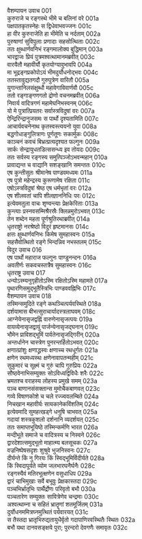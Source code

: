 वैशम्पायन उवाच	001  
कुरुराजे च रङ्गस्थे भीमे च बलिनां वरे	001a  
पक्षपातकृतस्नेहः स द्विधेवाभवज्जनः	001c  
हा वीर कुरुराजेति हा भीमेति च नर्दताम्	002a  
पुरुषाणां सुविपुलाः प्रणादाः सहसोत्थिताः	002c  
ततः क्षुब्धार्णवनिभं रङ्गमालोक्य बुद्धिमान्	003a  
भारद्वाजः प्रियं पुत्रमश्वत्थामानमब्रवीत्	003c  
वारयैतौ महावीर्यौ कृतयोग्यावुभावपि	004a  
मा भूद्रङ्गप्रकोपोऽयं भीमदुर्योधनोद्भवः	004c  
ततस्तावुद्यतगदौ गुरुपुत्रेण वारितौ	005a  
युगान्तानिलसंक्षुब्धौ महावेगाविवार्णवौ	005c  
ततो रङ्गाङ्गणगतो द्रोणो वचनमब्रवीत्	006a  
निवार्य वादित्रगणं महामेघनिभस्वनम्	006c  
यो मे पुत्रात्प्रियतरः सर्वास्त्रविदुषां वरः	007a  
ऐन्द्रिरिन्द्रानुजसमः स पार्थो दृश्यतामिति	007c  
आचार्यवचनेनाथ कृतस्वस्त्ययनो युवा	008a  
बद्धगोधाङ्गुलित्राणः पूर्णतूणः सकार्मुकः	008c  
काञ्चनं कवचं बिभ्रत्प्रत्यदृश्यत फल्गुनः	009a  
सार्कः सेन्द्रायुधतडित्ससन्ध्य इव तोयदः	009c  
ततः सर्वस्य रङ्गस्य समुत्पिञ्जोऽभवन्महान्	010a  
प्रावाद्यन्त च वाद्यानि सशङ्खानि समन्ततः	010c  
एष कुन्तीसुतः श्रीमानेष पाण्डवमध्यमः	011a  
एष पुत्रो महेन्द्रस्य कुरूणामेष रक्षिता	011c  
एषोऽस्त्रविदुषां श्रेष्ठ एष धर्मभृतां वरः	012a  
एष शीलवतां चापि शीलज्ञाननिधिः परः	012c  
इत्येवमतुला वाचः शृण्वन्त्याः प्रेक्षकेरिताः	013a  
कुन्त्याः प्रस्नवसम्मिश्रैरस्रैः क्लिन्नमुरोऽभवत्	013c  
तेन शब्देन महता पूर्णश्रुतिरथाब्रवीत्	014a  
धृतराष्ट्रो नरश्रेष्ठो विदुरं हृष्टमानसः	014c  
क्षत्तः क्षुब्धार्णवनिभः किमेष सुमहास्वनः	015a  
सहसैवोत्थितो रङ्गे भिन्दन्निव नभस्तलम्	015c  
विदुर उवाच	016  
एष पार्थो महाराज फल्गुनः पाण्डुनन्दनः	016a  
अवतीर्णः सकवचस्तत्रैष सुमहास्वनः	016c  
धृतराष्ट्र उवाच	017  
धन्योऽस्म्यनुगृहीतोऽस्मि रक्षितोऽस्मि महामते	017a  
पृथारणिसमुद्भूतैस्त्रिभिः पाण्डववह्निभिः	017c  
वैशम्पायन उवाच	018  
तस्मिन्समुदिते रङ्गे कथञ्चित्पर्यवस्थिते	018a  
दर्शयामास बीभत्सुराचार्यादस्त्रलाघवम्	018c  
आग्नेयेनासृजद्वह्निं वारुणेनासृजत्पयः	019a  
वायव्येनासृजद्वायुं पार्जन्येनासृजद्घनान्	019c  
भौमेन प्राविशद्भूमिं पार्वतेनासृजद्गिरीन्	020a  
अन्तर्धानेन चास्त्रेण पुनरन्तर्हितोऽभवत्	020c  
क्षणात्प्रांशुः क्षणाद्ध्रस्वः क्षणाच्च रथधूर्गतः	021a  
क्षणेन रथमध्यस्थः क्षणेनावापतन्महीम्	021c  
सुकुमारं च सूक्ष्मं च गुरुं चापि गुरुप्रियः	022a  
सौष्ठवेनाभिसम्युक्तः सोऽविध्यद्विविधैः शरैः	022c  
भ्रमतश्च वराहस्य लोहस्य प्रमुखे समम्	023a  
पञ्च बाणानसंसक्तान्स मुमोचैकबाणवत्	023c  
गव्ये विषाणकोशे च चले रज्ज्ववलम्बिते	024a  
निचखान महावीर्यः सायकानेकविंशतिम्	024c  
इत्येवमादि सुमहत्खड्गे धनुषि चाभवत्	025a  
गदायां शस्त्रकुशलो दर्शनानि व्यदर्शयत्	025c  
ततः समाप्तभूयिष्ठे तस्मिन्कर्मणि भारत	026a  
मन्दीभूते समाजे च वादित्रस्य च निस्वने	026c  
द्वारदेशात्समुद्भूतो माहात्म्य बलसूचकः	027a  
वज्रनिष्पेषसदृशः शुश्रुवे भुजनिस्वनः	027c  
दीर्यन्ते किं नु गिरयः किं स्विद्भूमिर्विदीर्यते	028a  
किं स्विदापूर्यते व्योम जलभारघनैर्घनैः	028c  
रङ्गस्यैवं मतिरभूत्क्षणेन वसुधाधिप	029a  
द्वारं चाभिमुखाः सर्वे बभूवुः प्रेक्षकास्तदा	029c  
पञ्चभिर्भ्रातृभिः पार्थैर्द्रोणः परिवृतो बभौ	030a  
पञ्चतारेण सम्युक्तः सावित्रेणेव चन्द्रमाः	030c  
अश्वत्थाम्ना च सहितं भ्रातॄणां शतमूर्जितम्	031a  
दुर्योधनममित्रघ्नमुत्थितं पर्यवारयत्	031c  
स तैस्तदा भ्रातृभिरुद्यतायुधैर्वृतो गदापाणिरवस्थितैः स्थितः	032a  
बभौ यथा दानवसङ्क्षये पुरा; पुरन्दरो देवगणैः समावृतः	032c  
